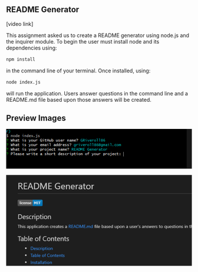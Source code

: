 ## README Generator
[video link]

This assignment asked us to create a README generator using node.js and the inquirer module. To begin the user must install node and its dependencies using:
```bash
npm install
```
in the command line of your terminal.
Once installed, using:
```bash
node index.js
```
will run the application. Users answer questions in the command line and a README.md file based upon those answers will be created.

## Preview Images

![Preview Image](main/preview_image1.png)

![Preview Image](main/preview_image2.png)


